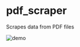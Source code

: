 # pdf_scraper
Scrapes data from PDF files

![demo](https://github.com/Tess314/pdf_scraper/demo.PNG)
